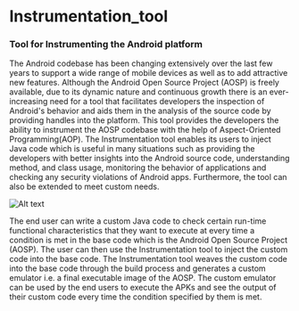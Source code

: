 # Instrumentation_tool
### Tool for Instrumenting the Android platform

The Android codebase has been changing extensively over the last few years to support a wide range of mobile devices as well as to add attractive new features. Although the Android Open Source Project (AOSP) is freely available, due to its dynamic nature and continuous growth there is an ever-increasing need for a tool that facilitates developers the inspection of Android's behavior and aids them in the analysis of the source code by providing handles into the platform. This tool provides the developers the ability to instrument the AOSP codebase with the help of Aspect-Oriented Programming(AOP).
The Instrumentation tool enables its users to inject Java code which is useful in many situations such as providing the 
developers with better insights into the Android source code, understanding method, and class usage, 
monitoring the behavior of applications and checking any security violations of Android apps. Furthermore, the tool can also be extended to meet custom needs.

![Alt text](https://cloud.githubusercontent.com/assets/11932888/25869447/2e851172-34b5-11e7-94be-eea9bcf8d250.png)


The end user can write a custom Java code to check certain run-time functional characteristics that they want to execute at every time a condition is met in the base code which is the Android Open Source Project (AOSP). The user can then use the Instrumentation tool to inject the custom code into the base code. The Instrumentation tool weaves the custom code into the base code through the build process and generates a custom emulator i.e. a final executable image of the AOSP. The custom emulator can be used by the end users to execute the APKs and see the output of their custom code every time the condition specified by them is met.

